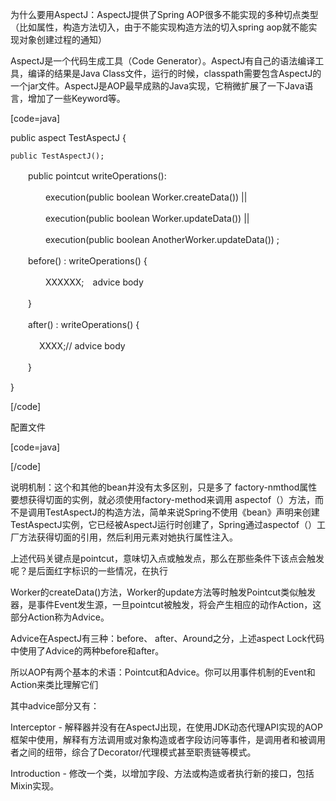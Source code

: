 为什么要用AspectJ：AspectJ提供了Spring AOP很多不能实现的多种切点类型（比如属性，构造方法切入，由于不能实现构造方法的切入spring aop就不能实现对象创建过程的通知）
AspectJ是一个代码生成工具（Code Generator）。AspectJ有自己的语法编译工具，编译的结果是Java Class文件，运行的时候，classpath需要包含AspectJ的一个jar文件。AspectJ是AOP最早成熟的Java实现，它稍微扩展了一下Java语言，增加了一些Keyword等。
[code=java]
public aspect TestAspectJ {  
    public TestAspectJ();
　　public pointcut writeOperations(): 
　　　　execution(public boolean Worker.createData()) ||
　　　　execution(public boolean Worker.updateData()) ||
　　　　execution(public boolean AnotherWorker.updateData()) ;
　　before() : writeOperations() { 
　　　　XXXXXX;　advice body
　　}
　　after() : writeOperations() {
　　 　XXXX;// advice body
　　}
}
[/code]
配置文件
[code=java]
<bean class=”xxx/TeatAspectJ” factory-method=”aspectof”>
  <property name=”” ref=””/></bean>
[/code]
说明机制：这个<bean>和其他的bean并没有太多区别，只是多了 factory-nmthod属性 要想获得切面的实例，就必须使用factory-method来调用 aspectof（）方法，而不是调用TestAspectJ的构造方法，简单来说Spring不使用《bean》声明来创建TestAspectJ实例，它已经被AspectJ运行时创建了，Spring通过aspectof（）工厂方法获得切面的引用，然后利用<bean>元素对她执行属性注入。
上述代码关键点是pointcut，意味切入点或触发点，那么在那些条件下该点会触发呢？是后面红字标识的一些情况，在执行
Worker的createData()方法，Worker的update方法等时触发Pointcut类似触发器，是事件Event发生源，一旦pointcut被触发，将会产生相应的动作Action，这部分Action称为Advice。
Advice在AspectJ有三种：before、 after、Around之分，上述aspect Lock代码中使用了Advice的两种before和after。
所以AOP有两个基本的术语：Pointcut和Advice。你可以用事件机制的Event和Action来类比理解它们
其中advice部分又有：
Interceptor - 解释器并没有在AspectJ出现，在使用JDK动态代理API实现的AOP框架中使用，解释有方法调用或对象构造或者字段访问等事件，是调用者和被调用者之间的纽带，综合了Decorator/代理模式甚至职责链等模式。
Introduction - 修改一个类，以增加字段、方法或构造或者执行新的接口，包括Mixin实现。